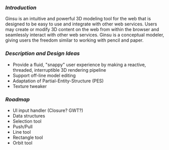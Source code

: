 ### _Introduction_ ###
Ginsu is an intuitive and powerful 3D modeling tool for the web that is designed to be easy to use and integrate with other web services.  Users may create or modify 3D content on the web from within the browser and seamlessly interact with other web services.  Ginsu is a conceptual modeler, giving users the freedom similar to working with pencil and paper.

### _Description and Design Ideas_ ###
  * Provide a fluid, "snappy" user experience by making a reactive, threaded, interruptible 3D rendering pipeline
  * Support off-line model editing
  * Adaptation of Partial-Entity-Structure (PES)
  * Texture tweaker

### _Roadmap_ ###
  * UI input handler (Closure? GWT?)
  * Data structures
  * Selection tool
  * Push/Pull
  * Line tool
  * Rectangle tool
  * Orbit tool